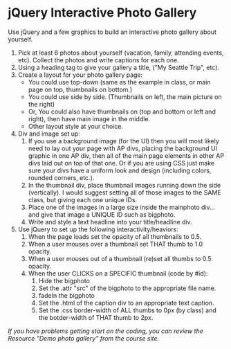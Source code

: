 jQuery Interactive Photo Gallery
================================

Use jQuery and a few graphics to build an interactive photo gallery about yourself.

1.	Pick at least 6 photos about yourself (vacation, family, attending events, etc). Collect the photos and write captions for each one.
2.	Using a heading tag to give your gallery a title, ("My Seattle Trip", etc).
3.	Create a layout for your photo gallery page:
	*	You could use top-down (same as the example in class, or main page on top, thumbnails on bottom.)
	*	You could use side by side. (Thumbnails on left, the main picture on the right)
	*	Or, You could also have thumbnails on (top and bottom or left and right), then have main image in the middle.
	* 	Other layout style at your choice.
3.	Div and image set up:
	1.	If you use a background image (for the UI) then you will most likely need to lay out your page with AP divs, placing the background UI graphic in one AP div, then all of the main page elements in other AP divs laid out on top of that one. Or if you are using CSS just make sure your divs have a uniform look and design (including colors, rounded corners, etc.).
	2.	In the thumbnail div, place thumbnail images running down the side (vertically). I would suggest setting all of those images to the SAME class, but giving each one unique IDs.
	3.	Place one of the images in a large size inside the mainphoto div... and give that image a UNIQUE ID such as bigphoto.
	4.	Write and style a text headline into your title/headline div.
4.	Use jQuery to set up the following interactivity/heaviors:
	1.	When the page loads set the opacity of all thumbnails to 0.5.
	2.	When a user mouses over a thumbnail set THAT thumb to 1.0 opacity.
	3.	When a user mouses out of a thumbnail (re)set all thumbs to 0.5 opacity.
	4.	When the user CLICKS on a SPECIFIC thumbnail (code by #id):
		1.	Hide the bigphoto
		2.	Set the .attr "src" of the bigphoto to the appropriate file name.
		3.	fadeIn the bigphoto
		4.	Set the .html of the caption div to an appropriate text caption.
		5.	Set the .css border-width of ALL thumbs to 0px (by class) and the botder-width of THAT thumb to 2px.

_If you have problems getting start on the coding, you can review the Resource "Demo photo gallery" from the course site._